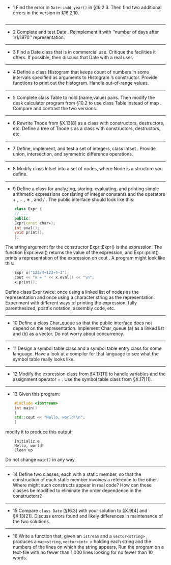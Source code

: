 * 1 Find the error in `Date::add_year()` in §16.2.3. Then find two additional errors in the version in §16.2.10.

```c++

```

---

* 2 Complete and test Date . Reimplement it with ‘‘number of days after 1/1/1970’’ representation.



---

* 3 Find a Date class that is in commercial use. Critique the facilities it offers. If possible, then discuss that Date with a real user.

---

* 4 Define a class Histogram that keeps count of numbers in some intervals specified as arguments to Histogram ’s constructor. Provide functions to print out the histogram. Handle out-of-range values.

---

* 5 Complete class Table to hold (name,value) pairs. Then modify the desk calculator program from §10.2 to use class Table instead of map . Compare and contrast the two versions.

---

* 6 Rewrite Tnode from §X.13[8] as a class with constructors, destructors, etc. Define a tree of Tnode s as a class with constructors, destructors, etc.

---

* 7 Define, implement, and test a set of integers, class Intset . Provide union, intersection, and symmetric difference operations.

---

* 8 Modify class Intset into a set of nodes, where Node is a structure you define.

---

* 9 Define a class for analyzing, storing, evaluating, and printing simple arithmetic expressions consisting of integer constants and the operators + , − , ∗ , and / . The public interface should look like this:
```c++
    class Expr {
    // ...
    public:
    Expr(const char∗);
    int eval();
    void print();
    };
```
The string argument for the constructor Expr::Expr() is the expression. The function Expr::eval() returns the value of the expression, and Expr::print() prints a representation of the expression on cout . A program might look like this:
```c++
    Expr x("123/4+123∗4−3");
    cout << "x = " << x.eval() << "\n";
    x.print();
```
Define class Expr twice: once using a linked list of nodes as the representation and once using a character string as the representation. Experiment with different ways of printing the expression: fully parenthesized, postfix notation, assembly code, etc.

---

* 10 Define a class Char_queue so that the public interface does not depend on the representation. Implement Char_queue (a) as a linked list and (b) as a vector. Do not worry about concurrency.

---

* 11 Design a symbol table class and a symbol table entry class for some language. Have a look at a compiler for that language to see what the symbol table really looks like.

---

* 12 Modify the expression class from §X.17[11] to handle variables and the assignment operator = . Use the symbol table class from §X.17[11].

---

* 13 Given this program:
```c++
    #include <iostream>
    int main()
    {
    std::cout << "Hello, world!\n";
    }
```
modify it to produce this output:
```
    Initializ e
    Hello, world!
    Clean up
```
Do not change `main()` in any way.

---

* 14 Define two classes, each with a static member, so that the construction of each static member involves a reference to the other. Where might such constructs appear in real code? How can these classes be modified to eliminate the order dependence in the constructors?

---

* 15 Compare `class Date` (§16.3) with your solution to §X.9[4] and §X.13[21]. Discuss errors found and likely differences in maintenance of the two solutions.

---

* 16 Write a function that, given an `istream` and a `vector<string>` , produces a `map<string,vector<int> >` holding each string and the numbers of the lines on which the string appears. Run the program on a text-file with no fewer than 1,000 lines looking for no fewer than 10 words.